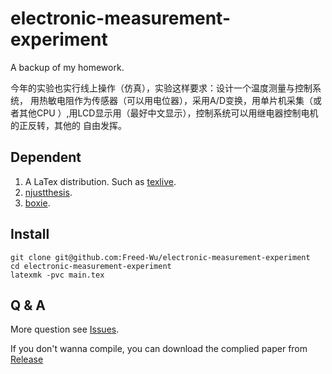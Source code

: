 electronic-measurement-experiment
=================================

A backup of my homework.

今年的实验也实行线上操作（仿真），实验这样要求：设计一个温度测量与控制系统，
用热敏电阻作为传感器（可以用电位器），采用A/D变换，用单片机采集（或者其他CPU
）,用LCD显示用（最好中文显示），控制系统可以用继电器控制电机的正反转，其他的
自由发挥。

Dependent
---------

1.  A LaTex distribution. Such as [texlive].
2.  [njustthesis].
3.  [boxie].

Install
-------

``` {.zsh}
git clone git@github.com:Freed-Wu/electronic-measurement-experiment
cd electronic-measurement-experiment
latexmk -pvc main.tex
```

Q & A
-----

More question see [Issues].

If you don't wanna compile, you can download the complied paper from
[Release]

  [texlive]: https://github.com/TeX-Live/texlive-source
  [njustthesis]: https://github.com/Freed-Wu/njustthesis
  [boxie]: https://github.com/registor/boxiesty
  [Issues]: https://github.com/Freed-Wu/electronic-measurement-experiment/issues
  [Release]: https://github.com/Freed-Wu/electronic-measurement-experiment/releases/


